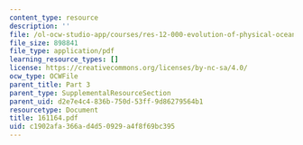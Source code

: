 ```yaml
---
content_type: resource
description: ''
file: /ol-ocw-studio-app/courses/res-12-000-evolution-of-physical-oceanography-spring-2007/c1902afa366ad4d50929a4f8f69bc395_161164.pdf
file_size: 898841
file_type: application/pdf
learning_resource_types: []
license: https://creativecommons.org/licenses/by-nc-sa/4.0/
ocw_type: OCWFile
parent_title: Part 3
parent_type: SupplementalResourceSection
parent_uid: d2e7e4c4-836b-750d-53ff-9d86279564b1
resourcetype: Document
title: 161164.pdf
uid: c1902afa-366a-d4d5-0929-a4f8f69bc395
---
```


